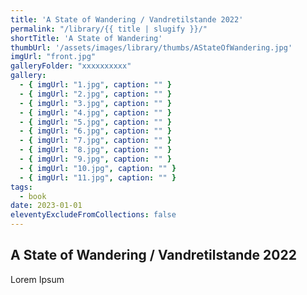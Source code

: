 ```yaml
---
title: 'A State of Wandering / Vandretilstande 2022'
permalink: "/library/{{ title | slugify }}/"
shortTitle: 'A State of Wandering'
thumbUrl: '/assets/images/library/thumbs/AStateOfWandering.jpg'
imgUrl: "front.jpg"
galleryFolder: "xxxxxxxxxx"
gallery:
  - { imgUrl: "1.jpg", caption: "" }
  - { imgUrl: "2.jpg", caption: "" }
  - { imgUrl: "3.jpg", caption: "" }
  - { imgUrl: "4.jpg", caption: "" }
  - { imgUrl: "5.jpg", caption: "" }
  - { imgUrl: "6.jpg", caption: "" }
  - { imgUrl: "7.jpg", caption: "" }
  - { imgUrl: "8.jpg", caption: "" }
  - { imgUrl: "9.jpg", caption: "" }
  - { imgUrl: "10.jpg", caption: "" }  
  - { imgUrl: "11.jpg", caption: "" }   
tags:
  - book
date: 2023-01-01
eleventyExcludeFromCollections: false
---
```



<h2>A State of Wandering / Vandretilstande 2022</h2>
<p>Lorem Ipsum</p>